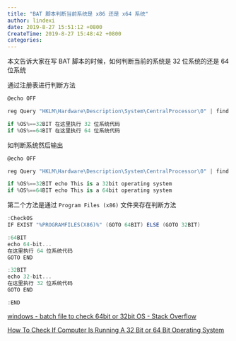 ```yaml
---
title: "BAT 脚本判断当前系统是 x86 还是 x64 系统"
author: lindexi
date: 2019-8-27 15:51:12 +0800
CreateTime: 2019-8-27 15:48:42 +0800
categories: 
---
```


本文告诉大家在写 BAT 脚本的时候，如何判断当前的系统是 32 位系统的还是 64 位系统

<!--more-->


<!-- csdn -->

通过注册表进行判断方法

```csharp
@echo OFF

reg Query "HKLM\Hardware\Description\System\CentralProcessor\0" | find /i "x86" > NUL && set OS=32BIT || set OS=64BIT

if %OS%==32BIT 在这里执行 32 位系统代码
if %OS%==64BIT 在这里执行 64 位系统代码
```

如判断系统然后输出

```csharp
@echo OFF

reg Query "HKLM\Hardware\Description\System\CentralProcessor\0" | find /i "x86" > NUL && set OS=32BIT || set OS=64BIT

if %OS%==32BIT echo This is a 32bit operating system
if %OS%==64BIT echo This is a 64bit operating system
```

第二个方法是通过 `Program Files (x86)` 文件夹存在判断方法

```csharp
:CheckOS
IF EXIST "%PROGRAMFILES(X86)%" (GOTO 64BIT) ELSE (GOTO 32BIT)

:64BIT
echo 64-bit...
在这里执行 64 位系统代码
GOTO END

:32BIT
echo 32-bit...
在这里执行 32 位系统代码
GOTO END

:END
```

[windows - batch file to check 64bit or 32bit OS - Stack Overflow](https://stackoverflow.com/questions/12322308/batch-file-to-check-64bit-or-32bit-os )

[How To Check If Computer Is Running A 32 Bit or 64 Bit Operating System](https://support.microsoft.com/en-us/help/556009 )

